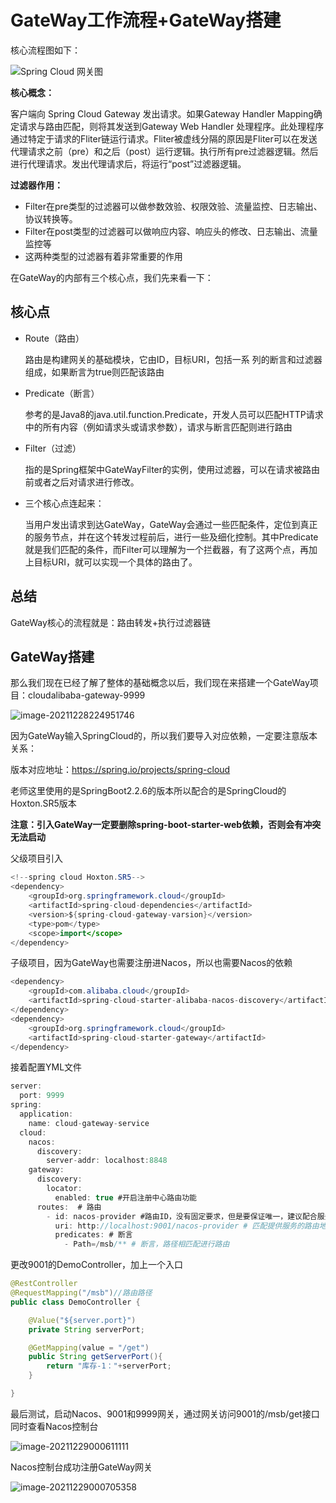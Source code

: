 # GateWay工作流程+GateWay搭建

核心流程图如下：

![Spring Cloud 网关图](spring_cloud_gateway_diagram.png)

**核心概念：**

客户端向 Spring Cloud Gateway 发出请求。如果Gateway Handler Mapping确定请求与路由匹配，则将其发送到Gateway Web Handler 处理程序。此处理程序通过特定于请求的Fliter链运行请求。Fliter被虚线分隔的原因是Fliter可以在发送代理请求之前（pre）和之后（post）运行逻辑。执行所有pre过滤器逻辑。然后进行代理请求。发出代理请求后，将运行“post”过滤器逻辑。

**过滤器作用：**

- Filter在pre类型的过滤器可以做参数效验、权限效验、流量监控、日志输出、协议转换等。
- Filter在post类型的过滤器可以做响应内容、响应头的修改、日志输出、流量监控等
- 这两种类型的过滤器有着非常重要的作用

在GateWay的内部有三个核心点，我们先来看一下：

## 核心点

- Route（路由）

  路由是构建网关的基础模块，它由ID，目标URI，包括一系 列的断言和过滤器组成，如果断言为true则匹配该路由

- Predicate（断言）

  参考的是Java8的java.util.function.Predicate，开发人员可以匹配HTTP请求中的所有内容（例如请求头或请求参数），请求与断言匹配则进行路由

- Filter（过滤）

  指的是Spring框架中GateWayFilter的实例，使用过滤器，可以在请求被路由前或者之后对请求进行修改。

- 三个核心点连起来：

  当用户发出请求到达GateWay，GateWay会通过一些匹配条件，定位到真正的服务节点，并在这个转发过程前后，进行一些及细化控制。其中Predicate就是我们匹配的条件，而Filter可以理解为一个拦截器，有了这两个点，再加上目标URI，就可以实现一个具体的路由了。


## 总结

GateWay核心的流程就是：路由转发+执行过滤器链

## GateWay搭建

那么我们现在已经了解了整体的基础概念以后，我们现在来搭建一个GateWay项目：cloudalibaba-gateway-9999

![image-20211228224951746](image-20211228224951746.png)

因为GateWay输入SpringCloud的，所以我们要导入对应依赖，一定要注意版本关系：

版本对应地址：https://spring.io/projects/spring-cloud

老师这里使用的是SpringBoot2.2.6的版本所以配合的是SpringCloud的Hoxton.SR5版本

**注意：引入GateWay一定要删除spring-boot-starter-web依赖，否则会有冲突无法启动**

父级项目引入

```java
<!--spring cloud Hoxton.SR5-->
<dependency>
    <groupId>org.springframework.cloud</groupId>
    <artifactId>spring-cloud-dependencies</artifactId>
    <version>${spring-cloud-gateway-varsion}</version>
    <type>pom</type>
    <scope>import</scope>
</dependency>
```

子级项目，因为GateWay也需要注册进Nacos，所以也需要Nacos的依赖

```java
<dependency>
    <groupId>com.alibaba.cloud</groupId>
    <artifactId>spring-cloud-starter-alibaba-nacos-discovery</artifactId>
</dependency>
<dependency>
    <groupId>org.springframework.cloud</groupId>
    <artifactId>spring-cloud-starter-gateway</artifactId>
</dependency>
```

接着配置YML文件

```java
server:
  port: 9999
spring:
  application:
    name: cloud-gateway-service
  cloud:
    nacos:
      discovery:
        server-addr: localhost:8848
    gateway:
      discovery:
        locator:
          enabled: true #开启注册中心路由功能
      routes:  # 路由
        - id: nacos-provider #路由ID，没有固定要求，但是要保证唯一，建议配合服务名
          uri: http://localhost:9001/nacos-provider # 匹配提供服务的路由地址
          predicates: # 断言
            - Path=/msb/** # 断言，路径相匹配进行路由
```

更改9001的DemoController，加上一个入口

```java
@RestController
@RequestMapping("/msb")//路由路径
public class DemoController {

    @Value("${server.port}")
    private String serverPort;

    @GetMapping(value = "/get")
    public String getServerPort(){
        return "库存-1："+serverPort;
    }

}
```

最后测试，启动Nacos、9001和9999网关，通过网关访问9001的/msb/get接口同时查看Nacos控制台

![image-20211229000611111](image-20211229000611111.png)

Nacos控制台成功注册GateWay网关

![image-20211229000705358](image-20211229000705358.png)

